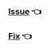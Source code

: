 ### [Issue](https://github.com/siemens/ix/issues/1505) 👈
### [Fix](https://github.com/siemens/ix/issues/1505#issuecomment-2404482833) 👈
